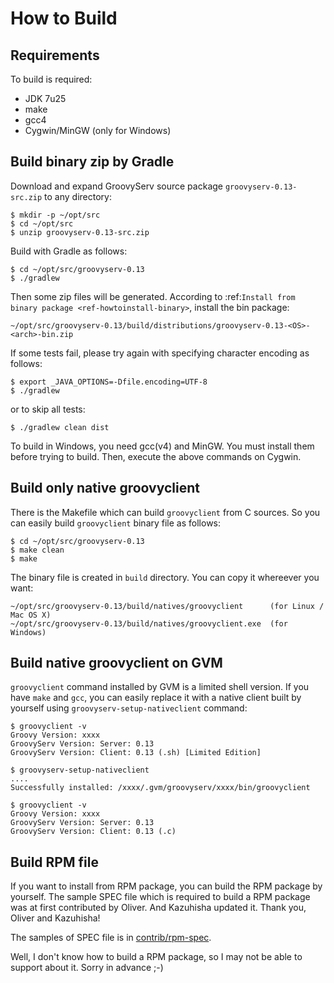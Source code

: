 # How to Build

## Requirements

To build is required:

* JDK 7u25
* make
* gcc4
* Cygwin/MinGW (only for Windows)


## Build binary zip by Gradle

Download and expand GroovyServ source package `groovyserv-0.13-src.zip` to any directory:

```
$ mkdir -p ~/opt/src
$ cd ~/opt/src
$ unzip groovyserv-0.13-src.zip
```

Build with Gradle as follows:

```
$ cd ~/opt/src/groovyserv-0.13
$ ./gradlew
```

Then some zip files will be generated.
According to :ref:`Install from binary package <ref-howtoinstall-binary>`, install the bin package:

```
~/opt/src/groovyserv-0.13/build/distributions/groovyserv-0.13-<OS>-<arch>-bin.zip
```

If some tests fail, please try again with specifying character encoding as follows:

```
$ export _JAVA_OPTIONS=-Dfile.encoding=UTF-8
$ ./gradlew
```

or to skip all tests:

```
$ ./gradlew clean dist
```

To build in Windows, you need gcc(v4) and MinGW.
You must install them before trying to build.
Then, execute the above commands on Cygwin.


## Build only native groovyclient

There is the Makefile which can build `groovyclient` from C sources.
So you can easily build `groovyclient` binary file as follows:

```
$ cd ~/opt/src/groovyserv-0.13
$ make clean
$ make
```

The binary file is created in `build` directory.
You can copy it whereever you want:

```
~/opt/src/groovyserv-0.13/build/natives/groovyclient      (for Linux / Mac OS X)
~/opt/src/groovyserv-0.13/build/natives/groovyclient.exe  (for Windows)
```

<span id="gvm-nativeclient"></span>
## Build native groovyclient on GVM

`groovyclient` command installed by GVM is a limited shell version.
If you have `make` and `gcc`, you can easily replace it with a native client built by yourself using `groovyserv-setup-nativeclient` command:

```
$ groovyclient -v
Groovy Version: xxxx
GroovyServ Version: Server: 0.13
GroovyServ Version: Client: 0.13 (.sh) [Limited Edition]

$ groovyserv-setup-nativeclient
....
Successfully installed: /xxxx/.gvm/groovyserv/xxxx/bin/groovyclient

$ groovyclient -v
Groovy Version: xxxx
GroovyServ Version: Server: 0.13
GroovyServ Version: Client: 0.13 (.c)
```

<span id="rpm"></span>
## Build RPM file

If you want to install from RPM package, you can build the RPM package by yourself.
The sample SPEC file which is required to build a RPM package was at first contributed by Oliver.
And Kazuhisha updated it. Thank you, Oliver and Kazuhisha!

The samples of SPEC file is in [contrib/rpm-spec](https://github.com/kobo/groovyserv/tree/master/contrib/rpm).

Well, I don't know how to build a RPM package, so I may not be able to support about it.
Sorry in advance ;-)
